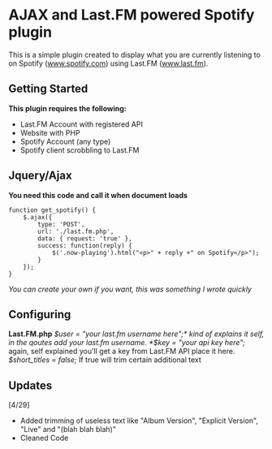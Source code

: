 AJAX and Last.FM powered Spotify plugin
==================

This is a simple plugin created to display what you are currently listening to on Spotify (www.spotify.com) using Last.FM (www.last.fm). 

Getting Started
--------------

**This plugin requires the following:**
- Last.FM Account with registered API
- Website with PHP
- Spotify Account (any type)
- Spotify client scrobbling to Last.FM

Jquery/Ajax
--------------

**You need this code and call it when document loads**

	function get_spotify() {
		$.ajax({
			type: 'POST',
			url: './last.fm.php',
			data: { request: 'true' },
			success: function(reply) {
				$('.now-playing').html("<p>" + reply +" on Spotify</p>");
			}
		});
	}
	
*You can create your own if you want, this was something I wrote quickly*

Configuring
--------------
**Last.FM.php**
*$user = "your last.fm username here";* kind of explains it self, in the qoutes add your last.fm username.
*$key = "your api key here";* again, self explained you'll get a key from Last.FM API place it here.
*$short_titles = false;* If true will trim certain additional text

Updates
--------------
[4/29] 
- Added trimming of useless text like "Album Version", "Explicit Version", "Live" and "(blah blah blah)"
- Cleaned Code